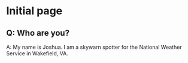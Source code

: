 # Initial page

## Q: Who are you?

A: My name is Joshua. I am a skywarn spotter for the National Weather Service in Wakefield, VA.

